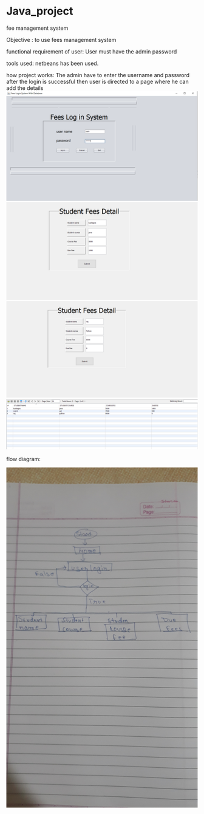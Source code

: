 # Java_project
fee management system


Objective : to use fees management system


functional requirement of user: User must have the admin password 


tools used: netbeans has been used.


how project works: The admin have to enter the username and password after the login is successful then user is directed to a page where he can add the details
![Image1](https://raw.githubusercontent.com/yashdubey877/Java_project/master/project1.PNG)
![Image description](https://raw.githubusercontent.com/yashdubey877/Java_project/master/project2.PNG)
![Image description](https://raw.githubusercontent.com/yashdubey877/Java_project/master/project3.PNG)
![Image description](https://raw.githubusercontent.com/yashdubey877/Java_project/master/project5.PNG)


flow diagram:

![Image description](https://raw.githubusercontent.com/yashdubey877/Java_project/master/20200430_205758.jpg)
